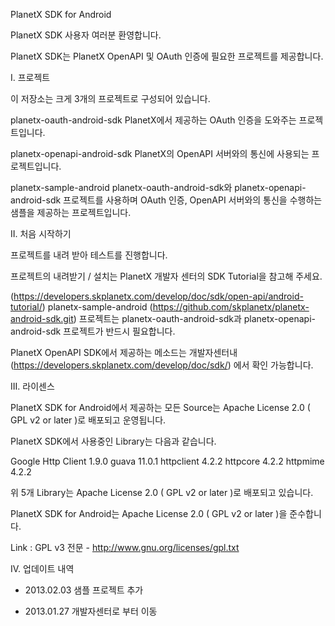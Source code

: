 PlanetX SDK for Android

PlanetX SDK 사용자 여러분 환영합니다.

PlanetX SDK는 PlanetX OpenAPI 및 OAuth 인증에 필요한 프로젝트를 제공합니다.


I. 프로젝트

이 저장소는 크게 3개의 프로젝트로 구성되어 있습니다.

planetx-oauth-android-sdk PlanetX에서 제공하는 OAuth 인증을 도와주는 프로젝트입니다.

planetx-openapi-android-sdk PlanetX의 OpenAPI 서버와의 통신에 사용되는 프로젝트입니다.

planetx-sample-android planetx-oauth-android-sdk와 planetx-openapi-android-sdk 프로젝트를 사용하며 OAuth 인증, OpenAPI 서버와의 통신을 수행하는 샘플을 제공하는 프로젝트입니다.


II. 처음 시작하기

프로젝트를 내려 받아 테스트를 진행합니다.

프로젝트의 내려받기 / 설치는 PlanetX 개발자 센터의 SDK Tutorial을 참고해 주세요.

(https://developers.skplanetx.com/develop/doc/sdk/open-api/android-tutorial/)
planetx-sample-android (https://github.com/skplanetx/planetx-android-sdk.git) 프로젝트는 planetx-oauth-android-sdk과 planetx-openapi-android-sdk 프로젝트가 반드시 필요합니다.

PlanetX OpenAPI SDK에서 제공하는 메소드는 개발자센터내(https://developers.skplanetx.com/develop/doc/sdk/) 에서 확인 가능합니다.


III. 라이센스

PlanetX SDK for Android에서 제공하는 모든 Source는 Apache License 2.0 ( GPL v2 or later )로 배포되고 운영됩니다.

PlanetX SDK에서 사용중인 Library는 다음과 같습니다.

Google Http Client 1.9.0
guava 11.0.1
httpclient 4.2.2
httpcore 4.2.2
httpmime 4.2.2

위 5개 Library는 Apache License 2.0 ( GPL v2 or later )로 배포되고 있습니다.

PlanetX SDK for Android는 Apache License 2.0 ( GPL v2 or later )을 준수합니다.

Link : GPL v3 전문 - http://www.gnu.org/licenses/gpl.txt


IV. 업데이트 내역

- 2013.02.03
 샘플 프로젝트 추가

- 2013.01.27 
 개발자센터로 부터 이동

